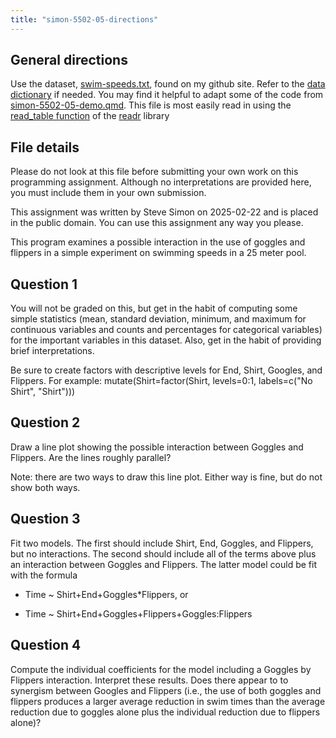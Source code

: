 ```yaml
---
title: "simon-5502-05-directions"
---
```


## General directions

Use the dataset, [swim-speeds.txt][ref01], found on my github site. Refer to the [data dictionary][ref02] if needed. You may find it helpful to adapt some of the code from [simon-5502-05-demo.qmd][ref03]. This file is most easily read in using the [read_table function][ref04] of the [readr][ref05] library

[ref01]: https://github.com/pmean/data/blob/main/files/swim-speeds.txt
[ref02]: https://github.com/pmean/data/blob/main/files/swim-spees.yaml
[ref03]: https://github.com/pmean/classes/blob/master/biostats-2/05/src/simon-5502-05-demo.qmd
[ref04]: https://readr.tidyverse.org/reference/read_table.html
[ref05]: https://readr.tidyverse.org/

## File details

Please do not look at this file before submitting your own work on this programming assignment. Although no interpretations are provided here, you must include them in your own submission.

This assignment was written by Steve Simon on 2025-02-22 and is placed in the public domain. You can use this assignment any way you please.

This program examines a possible interaction in the use of goggles and flippers in a simple experiment on swimming speeds in a 25 meter pool.

## Question 1

You will not be graded on this, but get in the habit of computing some simple statistics (mean, standard deviation, minimum, and maximum for continuous variables and counts and percentages for categorical variables) for the important variables in this dataset. Also, get in the habit of providing brief interpretations.

Be sure to create factors with descriptive levels for End, Shirt, Googles, and Flippers. For example:  mutate(Shirt=factor(Shirt, levels=0:1, labels=c("No Shirt", "Shirt")))

## Question 2

Draw a line plot showing the possible interaction between Goggles and Flippers. Are the lines roughly parallel?

Note: there are two ways to draw this line plot. Either way is fine, but do not show both ways.

## Question 3

Fit two models. The first should include Shirt, End, Goggles, and Flippers, but no interactions. The second should include all of the terms above plus an interaction between Goggles and Flippers. The latter model could be fit with the formula

-   Time ~ Shirt+End+Goggles*Flippers, or

-   Time ~ Shirt+End+Goggles+Flippers+Goggles:Flippers

## Question 4

Compute the individual coefficients for the model including a Goggles by Flippers interaction. Interpret these results. Does there appear to to synergism between Googles and Flippers (i.e., the use of both goggles and flippers produces a larger average reduction in swim times than the average reduction due to goggles alone plus the individual reduction due to flippers alone)?

